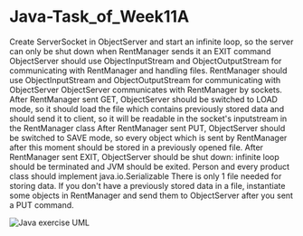 # Java-Task_of_Week11A

Create ServerSocket in ObjectServer and start an infinite loop, so the server can only be shut down when RentManager sends it an EXIT command
ObjectServer should use ObjectInputStream and ObjectOutputStream for communicating with RentManager and handling files.
RentManager should use ObjectInputStream and ObjectOutputStream for communicating with ObjectServer
ObjectServer communicates with RentManager by sockets.
After RentManager sent GET, ObjectServer should be switched to LOAD mode, so it should load the file which contains previously stored data and should send it to client, so it will be readable in the socket's inputstream in the RentManager class
After RentManager sent PUT, ObjectServer should be switched to SAVE mode, so every object which is sent by RentManager after this moment should be stored in a previously opened file.
After RentManager sent EXIT, ObjectServer should be shut down: infinite loop should be terminated and JVM should be exited.
Person and every product class should implement java.io.Serializable
There is only 1 file needed for storing data.
If you don't have a previously stored data in a file, instantiate some objects in RentManager and send them to ObjectServer after you sent a PUT command.

![Java exercise UML](http://lms.codecool.com/File/DownloadPicture-1931d51785d2e511a08500151788bf01/Medium?downloadName=objectserver.png)
